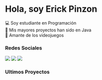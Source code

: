 # Hola, soy Erick Pinzon

:computer: Soy estudiante en Programación <br>
:pencil: Mis mayores proyectos han sido en Java <br>
🔌 Amante de los videojuegos

### Redes Sociales

[<img src="https://img.icons8.com/fluent/48/000000/instagram-new.png"/>](https://www.instagram.com/erick_pinz0n/)
[<img src="https://img.icons8.com/color/48/000000/facebook.png"/>](https://www.facebook.com/erick.pinzon.52)
[<img src="https://img.icons8.com/color/48/000000/spotify--v1.png"/>](https://open.spotify.com/user/12153139960)


### Ultimos Proyectos
<!--
**erickpinzon18/erickpinzon18** is a ✨ _special_ ✨ repository because its `README.md` (this file) appears on your GitHub profile.

Here are some ideas to get you started:

- 🔭 I’m currently working on ...
- 🌱 I’m currently learning ...
- 👯 I’m looking to collaborate on ...
- 🤔 I’m looking for help with ...
- 💬 Ask me about ...
- 📫 How to reach me: ...
- 😄 Pronouns: ...
- ⚡ Fun fact: ...
-->
